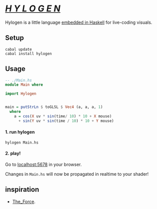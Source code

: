 # [*H Y L O G E N*](https://hylogen.com)

Hylogen is a little language [embedded in Haskell](https://wiki.haskell.org/Embedded_domain_specific_language) for live-coding visuals.

## Setup
```
cabal update
cabal install hylogen
```

## Usage

```haskell
-- ./Main.hs
module Main where

import Hylogen


main = putStrLn $ toGLSL $ Vec4 (a, a, a, 1)
  where
    a = cos(X uv * sin(time/ 10) * 10 + X mouse)
      + sin(Y uv * sin(time / 10) * 10 + Y mouse)
```

#### 1. run hylogen

```
hylogen Main.hs
```

#### 2. play!
Go to [localhost:5678](http://localhost:5678) in your browser.

Changes in `Main.hs` will now be propagated in realtime to your shader!

## inspiration
- [The_Force](https://github.com/shawnlawson/The_Force).

